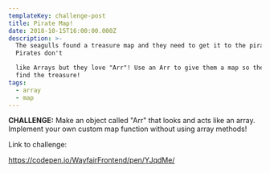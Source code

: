 ```yaml
---
templateKey: challenge-post
title: Pirate Map!
date: 2018-10-15T16:00:00.000Z
description: >-
  The seagulls found a treasure map and they need to get it to the pirates.
  Pirates don't

  like Arrays but they love "Arr"! Use an Arr to give them a map so they can
  find the treasure!
tags:
  - array
  - map
---
```

**CHALLENGE:** Make an object called "Arr" that looks and acts like an array. Implement your own custom map function without using array methods!

Link to challenge:

<https://codepen.io/WayfairFrontend/pen/YJqdMe/>
